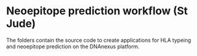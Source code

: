 # Neoepitope prediction workflow (St Jude)


The folders contain the source code to create applications for HLA typeing and neoepitope prediction on the DNAnexus platform.

